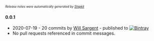 <sup><sup>*Release notes were automatically generated by [Shipkit](http://shipkit.org/)*</sup></sup>

#### 0.0.1
 - 2020-07-19 - 20 commits by [Will Sargent](https://github.com/wsargent) - published to [![Bintray](https://img.shields.io/badge/Bintray-0.0.1-green.svg)](https://bintray.com/tersesystems/maven/jvmsounds/0.0.1)
 - No pull requests referenced in commit messages.

